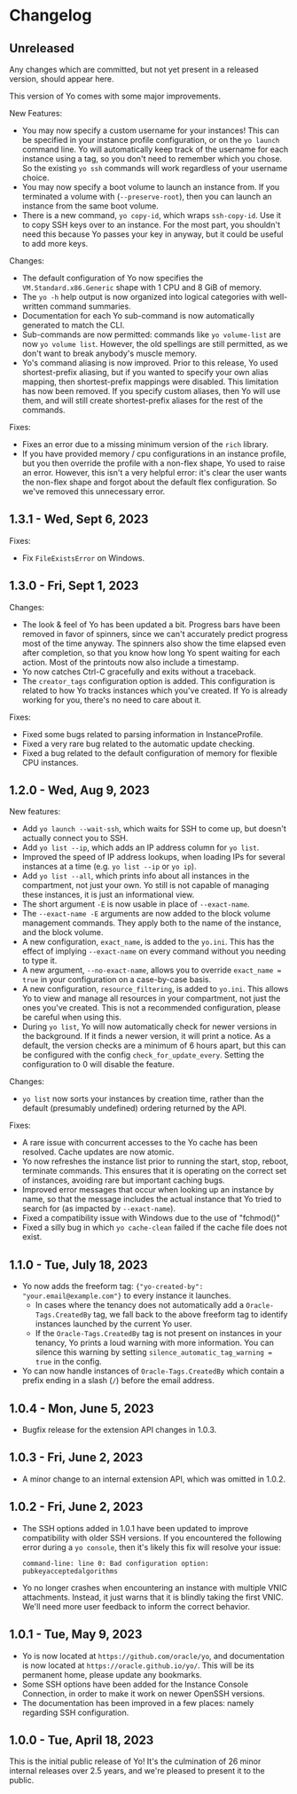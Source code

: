# Changelog

## Unreleased

Any changes which are committed, but not yet present in a released version,
should appear here.

This version of Yo comes with some major improvements.

New Features:

- You may now specify a custom username for your instances! This can be
  specified in your instance profile configuration, or on the `yo launch`
  command line. Yo will automatically keep track of the username for each
  instance using a tag, so you don't need to remember which you chose. So the
  existing `yo ssh` commands will work regardless of your username choice.
- You may now specify a boot volume to launch an instance from. If you
  terminated a volume with (`--preserve-root`), then you can launch an instance
  from the same boot volume.
- There is a new command, `yo copy-id`, which wraps `ssh-copy-id`. Use it to
  copy SSH keys over to an instance. For the most part, you shouldn't need this
  because Yo passes your key in anyway, but it could be useful to add more keys.

Changes:

- The default configuration of Yo now specifies the `VM.Standard.x86.Generic`
  shape with 1 CPU and 8 GiB of memory.
- The `yo -h` help output is now organized into logical categories with
  well-written command summaries.
- Documentation for each Yo sub-command is now automatically generated to match
  the CLI.
- Sub-commands are now permitted: commands like `yo volume-list` are now `yo
  volume list`. However, the old spellings are still permitted, as we don't want
  to break anybody's muscle memory.
- Yo's command aliasing is now improved. Prior to this release, Yo used
  shortest-prefix aliasing, but if you wanted to specify your own alias mapping,
  then shortest-prefix mappings were disabled. This limitation has now been
  removed. If you specify custom aliases, then Yo will use them, and will still
  create shortest-prefix aliases for the rest of the commands.

Fixes:

- Fixes an error due to a missing minimum version of the `rich` library.
- If you have provided memory / cpu configurations in an instance profile, but
  you then override the profile with a non-flex shape, Yo used to raise an
  error. However, this isn't a very helpful error: it's clear the user wants the
  non-flex shape and forgot about the default flex configuration. So we've
  removed this unnecessary error.

## 1.3.1 - Wed, Sept 6, 2023

Fixes:

- Fix `FileExistsError` on Windows.

## 1.3.0 - Fri, Sept 1, 2023

Changes:

- The look & feel of Yo has been updated a bit. Progress bars have been removed
  in favor of spinners, since we can't accurately predict progress most of the
  time anyway. The spinners also show the time elapsed even after completion, so
  that you know how long Yo spent waiting for each action. Most of the printouts
  now also include a timestamp.
- Yo now catches Ctrl-C gracefully and exits without a traceback.
- The `creator_tags` configuration option is added. This configuration is
  related to how Yo tracks instances which you've created. If Yo is already
  working for you, there's no need to care about it.

Fixes:

- Fixed some bugs related to parsing information in InstanceProfile.
- Fixed a very rare bug related to the automatic update checking.
- Fixed a bug related to the default configuration of memory for flexible CPU
  instances.

## 1.2.0 - Wed, Aug 9, 2023

New features:

- Add `yo launch --wait-ssh`, which waits for SSH to come up, but doesn't
  actually connect you to SSH.
- Add `yo list --ip`, which adds an IP address column for `yo list`.
- Improved the speed of IP address lookups, when loading IPs for several
  instances at a time (e.g. `yo list --ip` or `yo ip`).
- Add `yo list --all`, which prints info about all instances in the compartment,
  not just your own. Yo still is not capable of managing these instances, it is
  just an informational view.
- The short argument `-E` is now usable in place of `--exact-name`.
- The `--exact-name -E` arguments are now added to the block volume management
  commands. They apply both to the name of the instance, and the block volume.
- A new configuration, `exact_name`, is added to the `yo.ini`. This has the
  effect of implying `--exact-name` on every command without you needing to type
  it.
- A new argument, `--no-exact-name`, allows you to override `exact_name = true`
  in your configuration on a case-by-case basis.
- A new configuration, `resource_filtering`, is added to `yo.ini`. This allows
  Yo to view and manage all resources in your compartment, not just the ones
  you've created. This is not a recommended configuration, please be careful
  when using this.
- During `yo list`, Yo will now automatically check for newer versions in the
  background. If it finds a newer version, it will print a notice. As a default,
  the version checks are a minimum of 6 hours apart, but this can be configured
  with the config `check_for_update_every`. Setting the configuration to 0 will
  disable the feature.

Changes:

- `yo list` now sorts your instances by creation time, rather than the default
  (presumably undefined) ordering returned by the API.

Fixes:

- A rare issue with concurrent accesses to the Yo cache has been resolved.
  Cache updates are now atomic.
- Yo now refreshes the instance list prior to running the start, stop, reboot,
  terminate commands. This ensures that it is operating on the correct set of
  instances, avoiding rare but important caching bugs.
- Improved error messages that occur when looking up an instance by name, so
  that the message includes the actual instance that Yo tried to search for (as
  impacted by `--exact-name`).
- Fixed a compatibility issue with Windows due to the use of "fchmod()"
- Fixed a silly bug in which `yo cache-clean` failed if the cache file does not
  exist.

## 1.1.0 - Tue, July 18, 2023

- Yo now adds the freeform tag: `{"yo-created-by": "your.email@example.com"}` to
  every instance it launches.
  - In cases where the tenancy does not automatically add a
    `Oracle-Tags.CreatedBy` tag, we fall back to the above freeform tag to
    identify instances launched by the current Yo user.
  - If the `Oracle-Tags.CreatedBy` tag is not present on instances in your
    tenancy, Yo prints a loud warning with more information. You can silence
    this warning by setting `silence_automatic_tag_warning = true` in the
    config.
- Yo can now handle instances of `Oracle-Tags.CreatedBy` which contain a prefix
  ending in a slash (`/`) before the email address.

## 1.0.4 - Mon, June 5, 2023

- Bugfix release for the extension API changes in 1.0.3.

## 1.0.3 - Fri, June 2, 2023

- A minor change to an internal extension API, which was omitted in 1.0.2.

## 1.0.2 - Fri, June 2, 2023

- The SSH options added in 1.0.1 have been updated to improve compatibility with
  older SSH versions. If you encountered the following error during a `yo
  console`, then it's likely this fix will resolve your issue:

      command-line: line 0: Bad configuration option: pubkeyacceptedalgorithms

- Yo no longer crashes when encountering an instance with multiple VNIC
  attachments. Instead, it just warns that it is blindly taking the first VNIC.
  We'll need more user feedback to inform the correct behavior.

## 1.0.1 - Tue, May 9, 2023

- Yo is now located at `https://github.com/oracle/yo`, and documentation is now
  located at `https://oracle.github.io/yo/`. This will be its permanent home,
  please update any bookmarks.
- Some SSH options have been added for the Instance Console Connection, in order
  to make it work on newer OpenSSH versions.
- The documentation has been improved in a few places: namely regarding SSH
  configuration.

## 1.0.0 - Tue, April 18, 2023

This is the initial public release of Yo! It's the culmination of 26 minor
internal releases over 2.5 years, and we're pleased to present it to the public.
